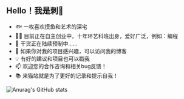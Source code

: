 ## Hello！我是刺🌵
- 🐟 一枚喜欢摸鱼和艺术的深宅
- 👨‍💻 目前正在自主创业中，十年环艺科班出身，爱好广泛，例如：编程
- 🌱 干货正在陆续预制中……
- 🏡 如果你对我的项目感兴趣，可以访问我的博客
- 💡 有好的建议和项目也可以戳我
- 📫 欢迎您的合作咨询和相关bug反馈！
- 📚 来猫站就是为了更好的记录和提示自我！
  
![Anurag's GitHub stats](https://github-readme-stats.vercel.app/api?username=anuraghazra&show_icons=true&theme=radical)
